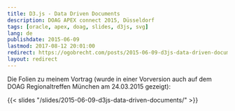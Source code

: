 ```yaml
---
title: D3.js - Data Driven Documents
description: DOAG APEX connect 2015, Düsseldorf
tags: [oracle, apex, doag, slides, d3js, svg]
lang: de
publishdate: 2015-06-09
lastmod: 2017-08-12 20:01:00
redirect: https://ogobrecht.com/posts/2015-06-09-d3js-data-driven-documents/
layout: redirect
---
```

Die Folien zu meinem Vortrag (wurde in einer Vorversion auch auf dem DOAG Regionaltreffen München am 24.03.2015 gezeigt):

{{< slides "/slides/2015-06-09-d3js-data-driven-documents/" >}}
